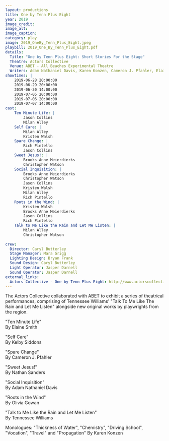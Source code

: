 ```yaml
---
layout: productions
title: One by Tenn Plus Eight
year: 2019
image_credit: 
image_alt:
image_caption:
category: play
image: 2019_OneBy_Tenn_Plus_Eight.jpeg
playbill: 2019_One_By_Tenn_Plus_Eight.pdf
details:
  Title: "One by Tenn Plus Eight: Short Stories For the Stage"
  Theatre: Actors Collective
  Venue: ABET - All Beaches Experimental Theatre
  Writers: Adam Nathaniel Davis, Karen Konzen, Cameron J. Pfahler, Elaine Smith, Kelby Siddons, Nathan Sanders, Olivia Gowan, Tennessee Williams
showtimes: |
    2019-06-28 20:00:00
    2019-06-29 20:00:00
    2019-06-30 14:00:00
    2019-07-05 20:00:00
    2019-07-06 20:00:00
    2019-07-07 14:00:00
cast:
    Ten Minute Life: |
        Jason Collins 
        Milan Alley 
    Self Care: |
        Milan Alley 
        Kristen Walsh 
    Spare Change: |
        Rich Pintello 
        Jason Collins 
    Sweet Jesus!: |
        Brooks Anne Meierdierks 
        Christopher Watson 
    Social Inquisition: |
        Brooks Anne Meierdierks 
        Christopher Watson 
        Jason Collins 
        Kristen Walsh 
        Milan Alley 
        Rich Pintello 
    Roots in the Wind: |
        Kristen Walsh 
        Brooks Anne Meierdierks 
        Jason Collins 
        Rich Pintello 
    Talk to Me Like the Rain and Let Me Listen: |
        Milan Alley 
        Christopher Watson
  
crew:
  Director: Caryl Butterley
  Stage Manager: Mara Grigg
  Lighting Design: Bryan Frank
  Sound Design: Caryl Butterley
  Light Operator: Jasper Darnell
  Sound Operator: Jasper Darnell
external_links:
  Actors Collective - One by Tenn Plus Eight: http://www.actorscollective.com/one-by-tenn-plus-eight/
---
```

The Actors Collective collaborated with ABET to exhibit a series of theatrical performances, comprising of Tennessee Williams' "Talk To Me Like The Rain and Let Me Listen" alongside new original works by playwrights from the region.

"Ten Minute Life"  
By Elaine Smith

"Self Care"  
By Kelby Siddons

"Spare Change"  
By Cameron J. Pfahler

"Sweet Jesus!"  
By Nathan Sanders

"Social Inquisition"  
By Adam Nathaniel Davis

"Roots in the Wind"  
By Olivia Gowan  

"Talk to Me Like the Rain and Let Me Listen"  
By Tennessee Williams  

Monologues: "Thickness of Water", "Chemistry", "Driving School", "Vocation", "Travel" and "Propagation"
By Karen Konzen